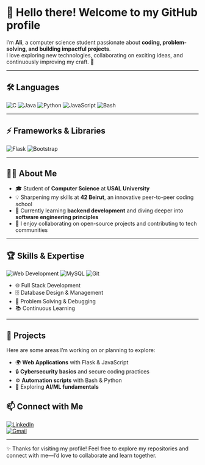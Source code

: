 # 👋 Hello there! Welcome to my GitHub profile  
I’m **Ali**, a computer science student passionate about **coding, problem-solving, and building impactful projects**.  
I love exploring new technologies, collaborating on exciting ideas, and continuously improving my craft. 🚀  

---

## 🛠️ Languages  
![C](https://img.shields.io/badge/C-00599C?style=for-the-badge&logo=c&logoColor=white)
![Java](https://img.shields.io/badge/Java-ED8B00?style=for-the-badge&logo=java&logoColor=white)
![Python](https://img.shields.io/badge/Python-3776AB?style=for-the-badge&logo=python&logoColor=white)
![JavaScript](https://img.shields.io/badge/JavaScript-F7DF1E?style=for-the-badge&logo=javascript&logoColor=black)
![Bash](https://img.shields.io/badge/Bash-4EAA25?style=for-the-badge&logo=gnu-bash&logoColor=white)

---

## ⚡ Frameworks & Libraries  
![Flask](https://img.shields.io/badge/Flask-000000?style=for-the-badge&logo=flask&logoColor=white)
![Bootstrap](https://img.shields.io/badge/Bootstrap-7952B3?style=for-the-badge&logo=bootstrap&logoColor=white)

---

## 👨‍💻 About Me  
- 🎓 Student of **Computer Science** at **USAL University**  
- 💡 Sharpening my skills at **42 Beirut**, an innovative peer-to-peer coding school  
- 🌱 Currently learning **backend development** and diving deeper into **software engineering principles**  
- 🤝 I enjoy collaborating on open-source projects and contributing to tech communities  

---

## 🏆 Skills & Expertise  
![Web Development](https://img.shields.io/badge/Web_Development-61DAFB?style=for-the-badge&logo=web&logoColor=white)
![MySQL](https://img.shields.io/badge/MySQL-4479A1?style=for-the-badge&logo=mysql&logoColor=white)
![Git](https://img.shields.io/badge/Git-F05032?style=for-the-badge&logo=git&logoColor=white)

- 🌐 Full Stack Development  
- 🗄️ Database Design & Management  
- 🔧 Problem Solving & Debugging  
- 📚 Continuous Learning  

---

## 🚀 Projects  
Here are some areas I’m working on or planning to explore:  
- 🌍 **Web Applications** with Flask & JavaScript  
- 🔒 **Cybersecurity basics** and secure coding practices  
- ⚙️ **Automation scripts** with Bash & Python  
- 🤖 Exploring **AI/ML fundamentals**  

## 📫 Connect with Me  
[![LinkedIn](https://img.shields.io/badge/LinkedIn-0077B5?style=for-the-badge&logo=linkedin&logoColor=white)](https://www.linkedin.com/in/ali-koaik-86a4b4272)  
[![Gmail](https://img.shields.io/badge/Gmail-D14836?style=for-the-badge&logo=gmail&logoColor=white)](mailto:alikoaik004@gmail.com)  

---

✨ Thanks for visiting my profile! Feel free to explore my repositories and connect with me—I’d love to collaborate and learn together.  
